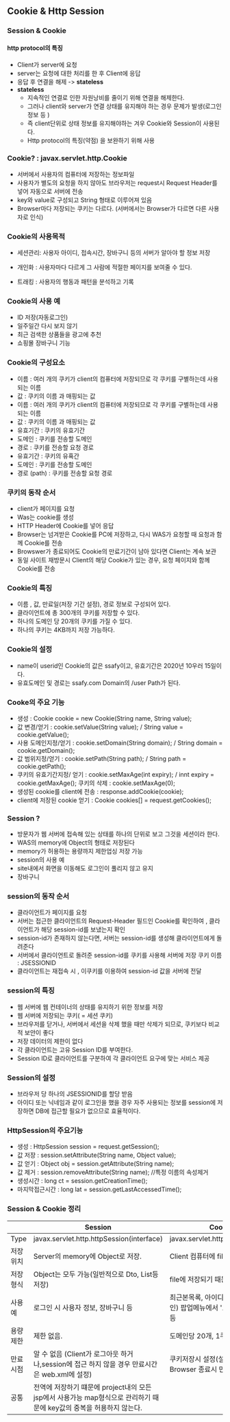 ## Cookie  & Http Session

### Session & Cookie 

#### http protocol의 특징

* Client가 server에 요청
* server는 요청에 대한 처리를 한 후 Client에 응답 
* 응답 후 연결을 해제 -> **stateless** 
* **stateless** 
  * 지속적인 연결로 인한 자원낭비를 줄이기 위해 연결을 해제한다. 
  * 그러나 client와 server가 연결 상태를 유지해야 하는 경우 문제가 발생(로그인정보 등 )
  * 즉 client단위로 상태 정보를 유지해야하는 겨우 Cookie와 Session이 사용된다. 
  * Http protocol의 특징(약점) 을 보완하기 위해 사용 

### Cookie? : javax.servlet.http.Cookie 

* 서버에서 사용자의 컴퓨터에 저장하는 정보파일 
* 사용자가 별도의 요청을 하지 않아도 브라우저는 request시 Request Header를 넣어 자동으로 서버에 전송 
* key와 value로 구성되고 String 형태로 이루어져 있음 
* Browser마다 저장되는 쿠키는 다르다. (서버에서는 Browser가 다르면 다른 사용자로 인식)

### Cookie의 사용목적 

* 세션관리: 사용자 아이디, 접속시간, 장바구니 등의 서버가 알아야 할 정보 저장 

* 개인화 : 사용자마다 다르게 그 사람에 적절한 페이지를 보여줄 수 있다. 

* 트래킹 : 사용자의 행동과 패턴을 분석하고 기록 

### Cookie의 사용 예 

* ID 저장(자동로그인)
* 일주일간 다시 보지 않기 
* 최근 검색한 상품들을 광고에 추천
* 쇼핑몰 장바구니 기능 

### Cookie의 구성요소 

* 이름 : 여러 개의 쿠키가 client의 컴퓨터에 저장되므로 각 쿠키를 구별하는데 사용되는 이름 
* 값 : 쿠키의 이름 과 매핑되는 값 
* 이름 : 여러 개의 쿠키가 client의 컴퓨터에 저장되므로 각 쿠키를 구별하는데 사용되는 이름 
* 값 : 쿠키의 이름 과 매핑되는 값 
* 유효기간 : 쿠키의 유효기간 
* 도메인  : 쿠키를 전송할 도메인 
* 경로 : 쿠키를 전송할 요청 경로
* 유효기간 : 쿠키의 유횩간 
* 도메인 : 쿠키를 전송할 도메인 
* 경로 (path) : 쿠키를 전송할 요청 경로 

### 쿠키의 동작 순서 

* client가 페이지를 요청 
* Was는 cookie를 생성 
* HTTP Header에 Cookie를 넣어 응답 
* Browser는 넘겨받은 Cookie를 PC에 저장하고, 다시 WAS가 요청할 때 요청과 함께  Cookie를 전송
* Browswer가 종료되어도 Cookie의 만료기간이 남아 있다면 Client는 계속 보관
* 동일 사이트 재방문시 Client의 해당 Cookie가 있는 경우, 요청 페이지와 함께 Cookie를 전송 

### Cookie의 특징 

* 이름 , 값, 만료일(저장 기간 설정), 경로 정보로 구성되어 있다. 
* 클라이언트에 총 300개의 쿠키를 저장할 수 있다. 
* 하나의 도메인 당 20개의 쿠키를 가질 수 있다. 
* 하나의 쿠키는 4KB까지 저장 가능하다.

### Cookie의 설정 

* name이 userid인 Cookie의 값은 ssafy이고, 유효기간은 2020년 10우러 15일이다.  
* 유효도메인 및 경로는 ssafy.com Domain의 /user Path가 된다.

### Cooke의 주요 기능 

* 생성 :  Cookie cookie = new Cookie(String name, String value); 
* 값 변경/얻기 : cookie.setValue(String value); / String value = cookie.getValue();
* 사용 도메인지정/얻기 : cookie.setDomain(String domain); / String domain = cookie.getDomain();
* 값 범위지정/얻기 : cookie.setPath(String path); / String path = cookie.getPath();
* 쿠키의 유효기간지정/ 얻기 : cookie.setMaxAge(int expiry); / innt expiry = cookie.getMaxAge();
  쿠키의 삭제 : cookie.setMaxAge(0); 
* 생성된 cookie를 client에 전송 : response.addCookie(cookie);
* client에 저장된 cookie 얻기 : Cookie cookies[] = request.getCookies();

### Session ?

* 방문자가 웹 서버에 접속해 있는 상태를 하나의 단위로 보고 그것을 세션이라 한다. 
* WAS의 memory에 Object의 형태로 저장된다 
* memory가 허용하는 용량까지 제한업싱 저장 가능 
* session의 사용 예 
* site내에서 화면을 이동해도 로그인이 풀리지 않고 유지 
* 장바구니 

### session의 동작 순서 

* 클라이언트가 페이지를 요청 
* 서버는 접근한 클라이언트의 Request-Header 필드인 Cookie를 확인하여 , 클라이언트가 해당 session-id를 보냈는지 확인 
* session-id가 존재하지 않는다면, 서버는 session-id를 생성해 클라이언트에게 돌려준다 
* 서버에서 클라이언트로 돌려준 session-id를 쿠키를 사용해 서버에 저장 쿠키 이름 : JSESSIONID 
* 클라이언트는 재접속 시 , 이쿠키를 이용하여 session-id 값을 서버에 전달 

### session의 특징 

* 웹 서버에 웹 컨테이너의 상태를 유지하기 위한 정보를 저장 
* 웹 서버에 저장되는 쿠키( = 세션 쿠키)
* 브라우저를 닫거나, 서버에서 세션을 삭제 했을 때만 삭제가 되므로, 쿠키보다 비교적 보안이 좋다
* 저장 데이터의 제한이 없다 
* 각 클라이언트는 고유 Session ID를 부여한다. 
* Session ID로 클라이언트를 구분하여 각 클라이언트 요구에 맞는 서비스 제공 

### Session의 설정 

* 브라우저 당 하나의 JSESSIONID를 할당 받음 
* 아이디 또는 닉네임과 같이 로그인을 했을 경우 자주 사용되는 정보를 session에 저장하면 DB에 접근할 필요가 없으므로 효율적이다. 

### HttpSession의 주요기능 

* 생성 : HttpSession session = request.getSession(); 
* 값 저장 : session.setAttribute(String name, Object value);
* 값 얻기 : Object obj = session.getAttribute(String name);
* 값 제거 : session.removeAttribute(String name); //특정 이름의 속성제거 
* 생성시간 : long ct = session.getCreationTime();
* 마지막접근시간 : long lat = session.getLastAccessedTime();

### Session & Cookie 정리 

|           | Session                                                      | Cookie                                                       |
| --------- | ------------------------------------------------------------ | ------------------------------------------------------------ |
| Type      | javax.servlet.http.httpSession(interface)                    | javax.servlet.http.Cookie(Class)                             |
| 저장 위치 | Server의 memory에 Object로 저장.                             | Client 컴퓨터에 file로 저장                                  |
| 저장 형식 | Object는 모두 가능(일반적으로 Dto, List등 저장)              | file에 저장되기 때문에 String 형태                           |
| 사용 예   | 로그인 시 사용자 정보, 장바구니 등                           | 최근본목록, 아이디저장(자동로그인)    팝업메뉴에서 '오늘은 그만 열기' 등 |
| 용량제한  | 제한 없음.                                                   | 도메인당 20개, 1쿠키당 4kb                                   |
| 만료시점  | 알 수 없음 (Client가 로그아웃 하거나,session에 접근 하지 않을 경우 만료시간은 web.xml에 설정) | 쿠키저장시 설정(설정이 없을 경우 Browser 종료시 만료)        |
| 공통      | 전역에 저장하기 떄문에 project내의 모든 jsp에서 사용가능    map형식으로 관리하기 때문에 key값의 중복을 허용하지 않는다. |                                                              |



